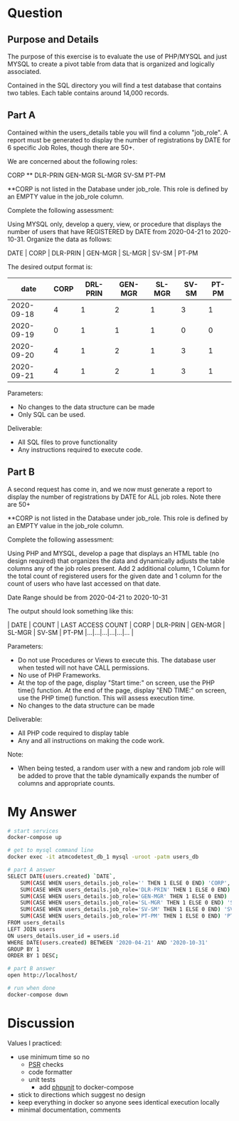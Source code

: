 # Question

## Purpose and Details

The purpose of this exercise is to evaluate the use of PHP/MYSQL and just MYSQL to create a pivot table from data that is organized and logically associated.

Contained in the SQL directory you will find a test database that contains two tables.  Each table contains around 14,000 records. 

## Part A 

Contained within the users_details table you will find a column "job_role".  A report must be generated to display the number of registrations by DATE for 6 specific Job Roles, though there are 50+.  

We are concerned about the following roles:

CORP **
DLR-PRIN
GEN-MGR
SL-MGR
SV-SM
PT-PM

**CORP is not listed in the Database under job_role.  This role is defined by an EMPTY value in the job_role column.


Complete the following assessment:

Using MYSQL only, develop a query, view, or procedure that displays the number of users that have REGISTERED by DATE from 2020-04-21 to 2020-10-31.  Organize the data as follows:

DATE | CORP | DLR-PRIN | GEN-MGR | SL-MGR | SV-SM | PT-PM

The desired output format is:

| date | CORP | DRL-PRIN | GEN-MGR | SL-MGR | SV-SM | PT-PM |
|---|---|---|---|---|---|---|
| 2020-09-18 | 4 | 1 | 2 | 1 | 3 | 1 |
| 2020-09-19 | 0 | 1 | 1 | 1 | 0 | 0 |
| 2020-09-20 | 4 | 1 | 2 | 1 | 3 | 1 |
| 2020-09-21 | 4 | 1 | 2 | 1 | 3 | 1 |

Parameters:
- No changes to the data structure can be made
- Only SQL can be used.

Deliverable: 
- All SQL files to prove functionality
- Any instructions required to execute code. 

## Part B

A second request has come in, and we now must generate a report to display the number of registrations by DATE for ALL job roles.  Note there are 50+

**CORP is not listed in the Database under job_role.  This role is defined by an EMPTY value in the job_role column.


Complete the following assessment: 

Using PHP and MYSQL, develop a page that displays an HTML table (no design required) that organizes the data and dynamically adjusts the table columns any of the job roles present. Add 2  additional column, 
1 Column for the total count of registered users for the given date and 1 column for the count of users who have last accessed on that date. 

Date Range should be from 2020-04-21 to 2020-10-31

The output should look something like this: 

| DATE | COUNT | LAST ACCESS COUNT | CORP | DLR-PRIN | GEN-MGR | SL-MGR | SV-SM | PT-PM |...|...|...|...|...|... |

Parameters: 
- Do not use Procedures or Views to execute this. The database user when tested will not have CALL permissions. 
- No use of PHP Frameworks. 
- At the top of the page, display "Start time:" on screen, use the PHP time() function.  At the end of the page, display "END TIME:" on screen, use the PHP time() function. This will assess execution time. 
- No changes to the data structure can be made

Deliverable:
- All PHP code required to display table
- Any and all instructions on making the code work.

Note:
- When being tested, a random user with a new and random job role will be added to prove that the table dynamically expands the number of columns and appropriate counts.   

# My Answer

```sh
# start services
docker-compose up

# get to mysql command line
docker exec -it atmcodetest_db_1 mysql -uroot -patm users_db

# part A answer
SELECT DATE(users.created) `DATE`,
	SUM(CASE WHEN users_details.job_role='' THEN 1 ELSE 0 END) 'CORP',
	SUM(CASE WHEN users_details.job_role='DLR-PRIN' THEN 1 ELSE 0 END) 'DLR-PRIN',
	SUM(CASE WHEN users_details.job_role='GEN-MGR' THEN 1 ELSE 0 END) 'GEN-MGR',
	SUM(CASE WHEN users_details.job_role='SL-MGR' THEN 1 ELSE 0 END) 'SL-MGR',
	SUM(CASE WHEN users_details.job_role='SV-SM' THEN 1 ELSE 0 END) 'SV-SM',
	SUM(CASE WHEN users_details.job_role='PT-PM' THEN 1 ELSE 0 END) 'PT-PM'
FROM users_details
LEFT JOIN users
ON users_details.user_id = users.id
WHERE DATE(users.created) BETWEEN '2020-04-21' AND '2020-10-31'
GROUP BY 1
ORDER BY 1 DESC;

# part B answer
open http://localhost/

# run when done
docker-compose down
```

# Discussion

Values I practiced:
* use minimum time so no
  * [PSR](http://php-fig.org/psr/psr-12/) checks
  * code formatter
  * unit tests
    * add [phpunit](https://hub.docker.com/r/phpunit/phpunit/) to docker-compose
* stick to directions which suggest no design
* keep everything in docker so anyone sees identical execution locally
* minimal documentation, comments
